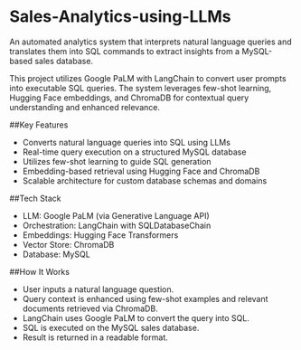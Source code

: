 # Sales-Analytics-using-LLMs
 

An automated analytics system that interprets natural language queries and translates them into SQL commands to extract insights from a MySQL-based sales database.

This project utilizes Google PaLM with LangChain to convert user prompts into executable SQL queries. The system leverages few-shot learning, Hugging Face embeddings, and ChromaDB for contextual query understanding and enhanced relevance.

##Key Features
- Converts natural language queries into SQL using LLMs
- Real-time query execution on a structured MySQL database
- Utilizes few-shot learning to guide SQL generation
- Embedding-based retrieval using Hugging Face and ChromaDB
- Scalable architecture for custom database schemas and domains

##Tech Stack
- LLM: Google PaLM (via Generative Language API)
- Orchestration: LangChain with SQLDatabaseChain
- Embeddings: Hugging Face Transformers
- Vector Store: ChromaDB
- Database: MySQL

##How It Works
- User inputs a natural language question.
- Query context is enhanced using few-shot examples and relevant documents retrieved via ChromaDB.
- LangChain uses Google PaLM to convert the query into SQL.
- SQL is executed on the MySQL sales database.
- Result is returned in a readable format.

